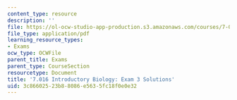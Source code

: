 ```yaml
---
content_type: resource
description: ''
file: https://ol-ocw-studio-app-production.s3.amazonaws.com/courses/7-016-introductory-biology-fall-2018/3c86602523b88086e5635fc18f0e0e32_MIT7_016F18exam3_soln.pdf
file_type: application/pdf
learning_resource_types:
- Exams
ocw_type: OCWFile
parent_title: Exams
parent_type: CourseSection
resourcetype: Document
title: '7.016 Introductory Biology: Exam 3 Solutions'
uid: 3c866025-23b8-8086-e563-5fc18f0e0e32
---
```

